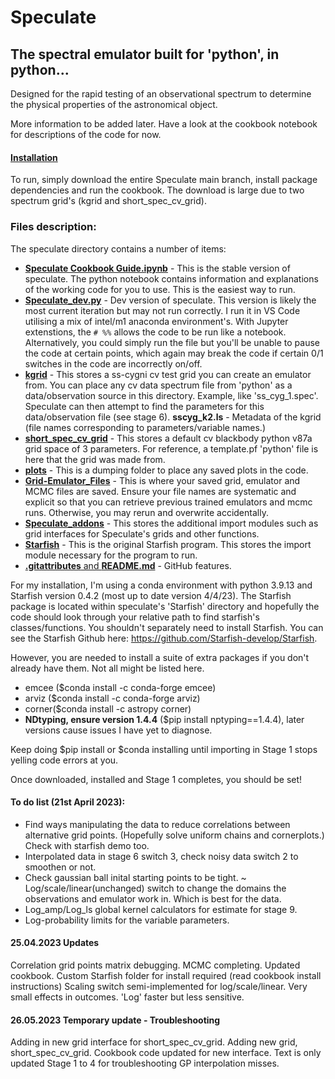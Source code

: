 # Speculate

## The spectral emulator built for 'python', in python...

Designed for the rapid testing of an observational spectrum to determine the physical properties of the astronomical object. 

More information to be added later. Have a look at the cookbook notebook for descriptions of the code for now.  

#### <u>**Installation**</u>

To run, simply download the entire Speculate main branch, install package dependencies and run the cookbook. The download is large due to two spectrum grid's (kgrid and short_spec_cv_grid).

### Files description:
The speculate directory contains a number of items:
- <u>**Speculate Cookbook Guide.ipynb**</u> - This is the stable version of speculate. The python notebook contains information and explanations of the working code for you to use. This is the easiest way to run. 
- <u>**Speculate_dev.py**</u> - Dev version of speculate. This version is likely the most current iteration but may not run correctly. I run it in VS Code utilising a mix of intel/m1 anaconda environment's. With Jupyter extenstions, the `# %%` allows the code to be run like a notebook. Alternatively, you could simply run the file but you'll be unable to pause the code at certain points, which again may break the code if certain 0/1 switches in the code are incorrectly on/off.
- <u>**kgrid**</u> - This stores a ss-cygni cv test grid you can create an emulator from. You can place any cv data spectrum file from 'python' as a data/observation source in this directory. Example, like 'ss_cyg_1.spec'. Speculate can then attempt to find the parameters for this data/observation file (see stage 6). **sscyg_k2.ls** - Metadata of the kgrid (file names corresponding to parameters/variable names.)
- <u>**short_spec_cv_grid**</u> - This stores a default cv blackbody python v87a grid space of 3 parameters. For reference, a template.pf 'python' file is here that the grid was made from.
- <u>**plots**</u> - This is a dumping folder to place any saved plots in the code.
- <u>**Grid-Emulator_Files**</u> - This is where your saved grid, emulator and MCMC files are saved. Ensure your file names are systematic and explicit so that you can retrieve previous trained emulators and mcmc runs. Otherwise, you may rerun and overwrite accidentally. 
- <u>**Speculate_addons**</u> - This stores the additional import modules such as grid interfaces for Speculate's grids and other functions.
- <u>**Starfish**</u> - This is the original Starfish program. This stores the import module necessary for the program to run.
- <u>**.gitattributes** and **README.md**</u> - GitHub features. 



For my installation, I'm using a conda environment with python 3.9.13 and Starfish version 0.4.2 (most up to date version 4/4/23). The Starfish package is located within speculate's 'Starfish' directory and hopefully the code should look through your relative path to find starfish's classes/functions. You shouldn't separately need to install Starfish. You can see the Starfish Github here: https://github.com/Starfish-develop/Starfish. 

However, you are needed to install a suite of extra packages if you don't already have them. Not all might be listed here. 
- emcee ($conda install -c conda-forge emcee)
- arviz ($conda install -c conda-forge arviz)
- corner($conda install -c astropy corner)
- **NDtyping, ensure version 1.4.4** ($pip install nptyping==1.4.4), later versions cause issues I have yet to diagnose.

Keep doing $pip install or $conda installing until importing in Stage 1 stops yelling code errors at you. 

Once downloaded, installed and Stage 1 completes, you should be set! 


#### To do list (21st April 2023):
- Find ways manipulating the data to reduce correlations between alternative grid points. (Hopefully solve uniform chains and cornerplots.) Check with starfish demo too. 
- Interpolated data in stage 6 switch 3, check noisy data switch 2 to smoothen or not.
- Check gaussian ball inital starting points to be tight.
~ Log/scale/linear(unchanged) switch to change the domains the observations and emulator work in. Which is best for the data. 
- Log_amp/Log_ls global kernel calculators for estimate for stage 9. 
- Log-probability limits for the variable parameters. 

#### 25.04.2023 Updates

Correlation grid points matrix debugging.
MCMC completing. 
Updated cookbook.
Custom Starfish folder for install required (read cookbook install instructions)
Scaling switch semi-implemented for log/scale/linear. Very small effects in outcomes. 'Log' faster but less sensitive. 

#### 26.05.2023 Temporary update - Troubleshooting

Adding in new grid interface for short_spec_cv_grid.
Adding new grid, short_spec_cv_grid.
Cookbook code updated for new interface. Text is only updated Stage 1 to 4 for troubleshooting GP interpolation misses. 